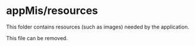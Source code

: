 # appMis/resources

This folder contains resources (such as images) needed by the application. 

This file can be removed.
